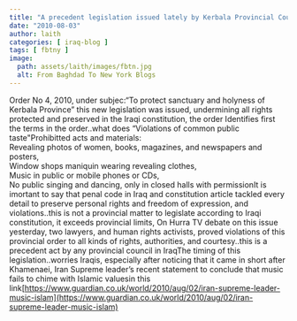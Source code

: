 ```yaml
---
title: "A precedent legislation issued lately by Kerbala Provincial Council banning all public music playing and dance including mobiles and CD players"
date: "2010-08-03"
author: laith
categories: [ iraq-blog ]
tags: [ fbtny ]
image:
  path: assets/laith/images/fbtn.jpg
  alt: From Baghdad To New York Blogs
---
```


Order No 4, 2010, under subjec:“To protect sanctuary and holyness of Kerbala Province” this new legislation was issued, undermining all rights protected and preserved in the Iraqi constitution, the order Identifies first the terms in the order..what does “Violations of common public taste"Prohibitted acts and materials:  
Revealing photos of women, books, magazines, and newspapers and posters,  
Window shops maniquin wearing revealing clothes,  
Music in public or mobile phones or CDs,  
No public singing and dancing, only in closed halls with permissionIt is imortant to say that penal code in Iraq and constitution article tackled every detail to preserve personal rights and freedom of expression, and violations..this is not a provincial matter to legislate according to Iraqi constitution, it exceeds provincial limits, On Hurra TV debate on this issue yesterday, two lawyers, and human rights activists, proved violations of this provincial order to all kinds of rights, authorities, and courtesy..this is a precedent act by any provincial council in IraqThe timing of this legislation..worries Iraqis, especially after noticing that it came in short after Khamenaei, Iran Supreme leader’s recent statement to conclude that music fails to chime with Islamic valuesin this link[https://www.guardian.co.uk/world/2010/aug/02/iran-supreme-leader-music-islam](https://www.guardian.co.uk/world/2010/aug/02/iran-supreme-leader-music-islam)
